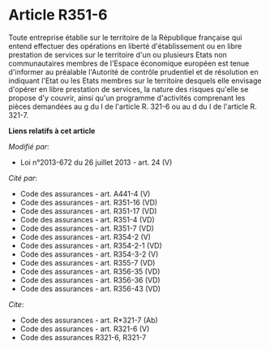 # Article R351-6

Toute entreprise établie sur le territoire de la République française qui entend effectuer des opérations en liberté
d'établissement ou en libre prestation de services sur le territoire d'un ou plusieurs Etats non communautaires membres de
l'Espace économique européen est tenue d'informer au préalable l'Autorité de contrôle prudentiel et de résolution en
indiquant l'Etat ou les Etats membres sur le territoire desquels elle envisage d'opérer en libre prestation de services, la
nature des risques qu'elle se propose d'y couvrir, ainsi qu'un programme d'activités comprenant les pièces demandées au g du
I de l'article R. 321-6 ou au d du I de l'article R. 321-7.

**Liens relatifs à cet article**

_Modifié par_:

  - Loi n°2013-672 du 26 juillet 2013 - art. 24 (V)

_Cité par_:

  - Code des assurances - art. A441-4 (V)
  - Code des assurances - art. R351-16 (VD)
  - Code des assurances - art. R351-17 (VD)
  - Code des assurances - art. R351-4 (VD)
  - Code des assurances - art. R351-7 (VD)
  - Code des assurances - art. R354-2 (V)
  - Code des assurances - art. R354-2-1 (VD)
  - Code des assurances - art. R354-3-2 (V)
  - Code des assurances - art. R355-7 (VD)
  - Code des assurances - art. R356-35 (VD)
  - Code des assurances - art. R356-36 (VD)
  - Code des assurances - art. R356-43 (VD)

_Cite_:

  - Code des assurances - art. R*321-7 (Ab)
  - Code des assurances - art. R321-6 (V)
  - Code des assurances R321-6, R321-7
